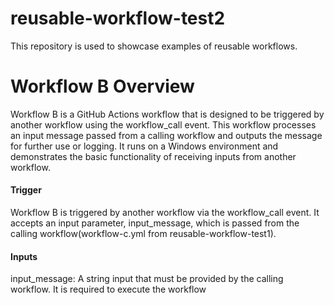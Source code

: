 # reusable-workflow-test2
This repository is used to showcase examples of reusable workflows.

# Workflow B Overview
Workflow B is a GitHub Actions workflow that is designed to be triggered by another workflow using the workflow_call event. This workflow processes an input message passed from a calling workflow and outputs the message for further use or logging. It runs on a Windows environment and demonstrates the basic functionality of receiving inputs from another workflow.

#### Trigger
Workflow B is triggered by another workflow via the workflow_call event. It accepts an input parameter, input_message, which is passed from the calling workflow(workflow-c.yml from reusable-workflow-test1).

#### Inputs
input_message: A string input that must be provided by the calling workflow. It is required to execute the workflow

